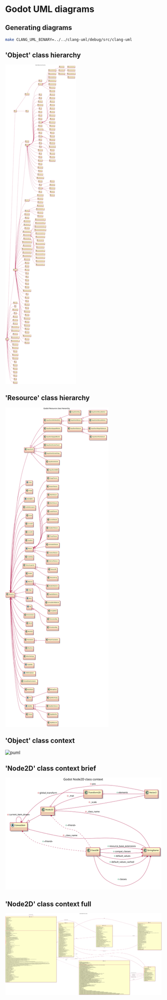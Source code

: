 # Godot UML diagrams

## Generating diagrams

```bash
make CLANG_UML_BINARY=../../clang-uml/debug/src/clang-uml
```

## 'Object' class hierarchy

![puml](puml/object_class_hierarchy_diagram.svg)

## 'Resource' class hierarchy

![puml](puml/resource_class_hierarchy_diagram.svg)


## 'Object' class context

![puml](puml/object_class_context_diagram.svg)

## 'Node2D' class context brief

![puml](puml/node2d_class_context_diagram.svg)


## 'Node2D' class context full

![puml](puml/node2d_class_context_full_diagram.svg)
